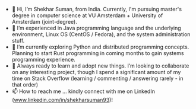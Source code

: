 - 👋 Hi, I’m Shekhar Suman, from India. Currently, I'm pursuing master's degree in computer science at VU Amsterdam + University of Amsterdam (joint-degree).
- 👀 I’m experienced in Java programming language and the underlying environment, Linux OS (CentOS / Fedora), and the system administration stuff.
- 🌱 I’m currently exploring Python and distributed programming concepts. Planning to start Rust programming in coming months to gain systems programming experience.
- 💞️ Always ready to learn and adopt new things. I’m looking to collaborate on any interesting project, though I spend a significant amount of my time on Stack Overflow 
      (learning / commenting / answering rarely - in that order)
- 📫 How to reach me ... kindly connect with me on LinkedIn (www.linkedin.com/in/shekharsuman93)!

<!---
am-i-helpful/am-i-helpful is a ✨ special ✨ repository because its `README.md` (this file) appears on your GitHub profile.
You can click the Preview link to take a look at your changes.
--->
